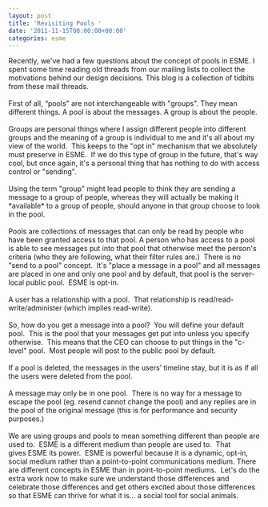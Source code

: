 ```yaml
---
layout: post
title: 'Revisiting Pools '
date: '2011-11-15T00:00:00+00:00'
categories: esme
---
```

<div>Recently, we've had a few questions about the concept of pools in ESME. I spent some time reading old threads from our mailing lists to collect the motivations behind our design decisions. This blog is a collection of tidbits from these mail threads.&nbsp;</div> 
  <div><br /></div> 
  <div>First of all, “pools&quot; are not interchangeable with &quot;groups&quot;. They mean different things. A pool is about the messages. A group is about the people.</div> 
  <div><br /></div> 
  <div>Groups are personal things where I assign different people into different groups and the meaning of a group is individual to me and it's all about my view of the world. &nbsp;This keeps to the &quot;opt in&quot; mechanism that we absolutely must preserve in ESME. &nbsp;If we do this type of group in the future, that's way cool, but once again, it's a personal thing that has nothing to do with access control or &quot;sending&quot;.</div> 
  <div><br /></div> 
  <div>Using the term &quot;group&quot; might lead people to think they are sending a message to a group of people, whereas they will actually be making it *available* to a group of people, should anyone in that group choose to look in the pool.</div> 
  <div><br /></div> 
  <div>Pools are collections of messages that can only be read by people who have been granted access to that pool. A person who has access to a pool is able to see messages put into that pool that otherwise meet the person's criteria (who they are following, what their filter rules are.) &nbsp;There is no &quot;send to a pool&quot; concept. &nbsp;It's &quot;place a message in a pool&quot; and all messages are placed in one and only one pool and by default, that pool is the server-local public pool. &nbsp;ESME is opt-in.</div> 
  <div><br /></div> 
  <div>A user has a relationship with a pool. &nbsp;That relationship is read/read-write/administer (which implies read-write). &nbsp;</div> 
  <div><br /></div> 
  <div>So, how do you get a message into a pool? &nbsp;You will define your default pool. &nbsp;This is the pool that your messages get put into unless you specify otherwise. &nbsp;This means that the CEO can choose to put things in the &quot;c-level&quot; pool. &nbsp;Most people will post to the public pool by default. &nbsp;</div> 
  <div><br /></div> 
  <div>If a pool is deleted, the messages in the users’ timeline stay, but it is as if all the users were deleted from the pool.</div> 
  <div><br /></div> 
  <div>A message may only be in one pool. &nbsp;There is no way for a message to escape the pool (eg. resend cannot change the pool) and any replies are in the pool of the original message (this is for performance and security purposes.)</div> 
  <div><br /></div> 
  <div>We are using groups and pools to mean something different than people are used to. &nbsp;ESME is a different medium than people are used to. &nbsp;That gives&nbsp;ESME&nbsp;its power. &nbsp;ESME is powerful because it is a dynamic, opt-in, social medium rather than a point-to-point communications medium. There are different concepts in ESME than in point-to-point mediums. &nbsp;Let's do the extra work now to make sure we understand those differences and celebrate those differences and get others excited about those differences so that ESME can thrive for what it is... a social tool for social animals.</div> 
  <div><br /></div>

